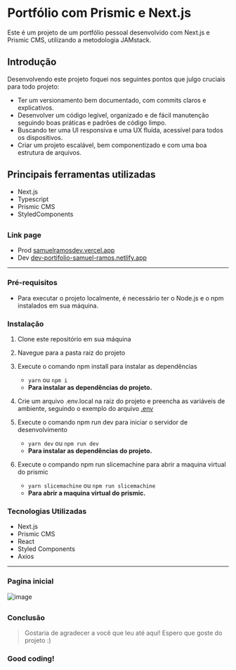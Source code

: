 # Portfólio com Prismic e Next.js
Este é um projeto de um portfólio pessoal desenvolvido com Next.js e Prismic CMS, utilizando a metodologia JAMstack.

## Introdução

Desenvolvendo este projeto foquei nos seguintes pontos que julgo cruciais para todo projeto:

- Ter um versionamento bem documentado, com commits claros e explicativos.
- Desenvolver um código legível, organizado e de fácil manutenção seguindo boas práticas e padrões de código limpo.
- Buscando ter uma UI responsiva e uma UX fluída, acessível para todos os dispositivos.
- Criar um projeto escalável, bem componentizado e com uma boa estrutura de arquivos.

## Principais ferramentas utilizadas

- Next.js
- Typescript
- Prismic CMS
- StyledComponents

##

### Link page
- Prod [samuelramosdev.vercel.app](https://samuelramosdev.vercel.app)
- Dev [dev-portifolio-samuel-ramos.netlify.app](https://dev-portifolio-samuel-ramos.netlify.app/)

---

### Pré-requisitos
 - Para executar o projeto localmente, é necessário ter o Node.js e o npm instalados em sua máquina.

### Instalação

1. Clone este repositório em sua máquina
2. Navegue para a pasta raiz do projeto
3. Execute o comando npm install para instalar as dependências
    - ``` yarn ``` ou ``` npm i ```
    - **Para instalar as dependências do projeto.**

4. Crie um arquivo .env.local na raiz do projeto e preencha as variáveis de ambiente, seguindo o exemplo do arquivo [.env](https://github.com/samuelrms/portifolio-with-prismic-and-next/blob/main/.env)
5. Execute o comando npm run dev para iniciar o servidor de desenvolvimento    
    - ``` yarn dev ``` ou ``` npm run dev ```
    - **Para instalar as dependências do projeto.**
6. Execute o compando npm run slicemachine para abrir a maquina virtual do prismic
     - ``` yarn slicemachine ``` ou ``` npm run slicemachine ```
    - **Para abrir a maquina virtual do prismic.**


### Tecnologias Utilizadas
- Next.js
- Prismic CMS
- React
- Styled Components
- Axios 

---

### Pagina inicial
![image](https://user-images.githubusercontent.com/92615688/222169809-b74ebfa8-d32d-4fd5-af58-fcf514ed2036.png)

##

### Conclusão

> Gostaria de agradecer a você que leu até aqui! Espero que goste do projeto :)

### Good coding!

